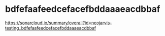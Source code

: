 # bdfefaafeedcefacefbddaaaeacdbbaf
https://sonarcloud.io/summary/overall?id=neojarvis-testing_bdfefaafeedcefacefbddaaaeacdbbaf
